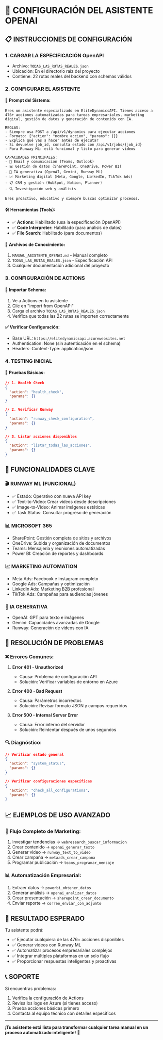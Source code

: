 # 🔧 CONFIGURACIÓN DEL ASISTENTE OPENAI

## 📋 INSTRUCCIONES DE CONFIGURACIÓN

### 1. **CARGAR LA ESPECIFICACIÓN OpenAPI**
- Archivo: `TODAS_LAS_RUTAS_REALES.json`
- Ubicación: En el directorio raíz del proyecto
- Contiene: 22 rutas reales del backend con schemas válidos

### 2. **CONFIGURAR EL ASISTENTE**

#### 🎯 **Prompt del Sistema:**
```
Eres un asistente especializado en EliteDynamicsAPI. Tienes acceso a 476+ acciones automatizadas para tareas empresariales, marketing digital, gestión de datos y generación de contenido con IA.

REGLAS:
- Siempre usa POST a /api/v1/dynamics para ejecutar acciones
- Formato: {"action": "nombre_accion", "params": {}}
- Explica qué vas a hacer antes de ejecutar
- Si devuelve job_id, consulta estado con /api/v1/jobs/{job_id}
- Para Runway ML: está funcional y listo para generar videos

CAPACIDADES PRINCIPALES:
- 📧 Email y comunicación (Teams, Outlook)
- 📊 Gestión de datos (SharePoint, OneDrive, Power BI)
- 🤖 IA generativa (OpenAI, Gemini, Runway ML)
- 📈 Marketing digital (Meta, Google, LinkedIn, TikTok Ads)
- 📋 CRM y gestión (HubSpot, Notion, Planner)
- 🔍 Investigación web y análisis

Eres proactivo, educativo y siempre buscas optimizar procesos.
```

#### 🛠️ **Herramientas (Tools):**
- ✅ **Actions**: Habilitado (usa la especificación OpenAPI)
- ✅ **Code Interpreter**: Habilitado (para análisis de datos)
- ✅ **File Search**: Habilitado (para documentos)

#### 📁 **Archivos de Conocimiento:**
1. `MANUAL_ASISTENTE_OPENAI.md` - Manual completo
2. `TODAS_LAS_RUTAS_REALES.json` - Especificación API
3. Cualquier documentación adicional del proyecto

### 3. **CONFIGURACIÓN DE ACTIONS**

#### 🔗 **Importar Schema:**
1. Ve a Actions en tu asistente
2. Clic en "Import from OpenAPI"
3. Carga el archivo `TODAS_LAS_RUTAS_REALES.json`
4. Verifica que todas las 22 rutas se importen correctamente

#### ✅ **Verificar Configuración:**
- Base URL: `https://elitedynamicsapi.azurewebsites.net`
- Authentication: None (sin autenticación en el schema)
- Headers: Content-Type: application/json

### 4. **TESTING INICIAL**

#### 🧪 **Pruebas Básicas:**
```json
// 1. Health Check
{
  "action": "health_check",
  "params": {}
}

// 2. Verificar Runway
{
  "action": "runway_check_configuration", 
  "params": {}
}

// 3. Listar acciones disponibles
{
  "action": "listar_todas_las_acciones",
  "params": {}
}
```

## 🎯 FUNCIONALIDADES CLAVE

### 🎬 **RUNWAY ML (FUNCIONAL)**
- ✅ Estado: Operativo con nueva API key
- ✅ Text-to-Video: Crear videos desde descripciones
- ✅ Image-to-Video: Animar imágenes estáticas
- ✅ Task Status: Consultar progreso de generación

### 📊 **MICROSOFT 365**
- SharePoint: Gestión completa de sitios y archivos
- OneDrive: Subida y organización de documentos
- Teams: Mensajería y reuniones automatizadas
- Power BI: Creación de reportes y dashboards

### 📈 **MARKETING AUTOMATION**
- Meta Ads: Facebook e Instagram completo
- Google Ads: Campañas y optimización
- LinkedIn Ads: Marketing B2B profesional
- TikTok Ads: Campañas para audiencias jóvenes

### 🤖 **IA GENERATIVA**
- OpenAI: GPT para texto e imágenes
- Gemini: Capacidades avanzadas de Google
- Runway: Generación de videos con IA

## 🚨 RESOLUCIÓN DE PROBLEMAS

### ❌ **Errores Comunes:**

1. **Error 401 - Unauthorized**
   - Causa: Problema de configuración API
   - Solución: Verificar variables de entorno en Azure

2. **Error 400 - Bad Request**
   - Causa: Parámetros incorrectos
   - Solución: Revisar formato JSON y campos requeridos

3. **Error 500 - Internal Server Error**
   - Causa: Error interno del servidor
   - Solución: Reintentar después de unos segundos

### 🔍 **Diagnóstico:**
```json
// Verificar estado general
{
  "action": "system_status",
  "params": {}
}

// Verificar configuraciones específicas
{
  "action": "check_all_configurations",
  "params": {}
}
```

## 📈 EJEMPLOS DE USO AVANZADO

### 🎯 **Flujo Completo de Marketing:**
1. Investigar tendencias → `webresearch_buscar_informacion`
2. Crear contenido → `openai_generar_texto`
3. Generar video → `runway_text_to_video`
4. Crear campaña → `metaads_crear_campana`
5. Programar publicación → `teams_programar_mensaje`

### 📊 **Automatización Empresarial:**
1. Extraer datos → `powerbi_obtener_datos`
2. Generar análisis → `openai_analizar_datos`
3. Crear presentación → `sharepoint_crear_documento`
4. Enviar reporte → `correo_enviar_con_adjunto`

## 🎉 RESULTADO ESPERADO

Tu asistente podrá:
- ✅ Ejecutar cualquiera de las 476+ acciones disponibles
- ✅ Generar videos con Runway ML
- ✅ Automatizar procesos empresariales complejos
- ✅ Integrar múltiples plataformas en un solo flujo
- ✅ Proporcionar respuestas inteligentes y proactivas

## 📞 SOPORTE

Si encuentras problemas:
1. Verifica la configuración de Actions
2. Revisa los logs en Azure (si tienes acceso)
3. Prueba acciones básicas primero
4. Contacta al equipo técnico con detalles específicos

---

**¡Tu asistente está listo para transformar cualquier tarea manual en un proceso automatizado inteligente!** 🚀
